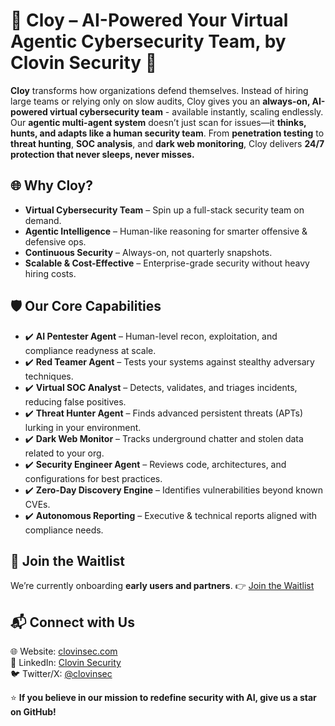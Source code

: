 # 🚀 Cloy – AI-Powered Your Virtual Agentic Cybersecurity Team, by Clovin Security 🚀  

**Cloy** transforms how organizations defend themselves. Instead of hiring large teams or relying only on slow audits, Cloy gives you an **always-on, AI-powered virtual cybersecurity team** - available instantly, scaling endlessly. Our **agentic multi-agent system** doesn’t just scan for issues—it **thinks, hunts, and adapts like a human security team**. From **penetration testing** to **threat hunting**, **SOC analysis**, and **dark web monitoring**, Cloy delivers **24/7 protection that never sleeps, never misses.**  



## 🌐 Why Cloy?  
- **Virtual Cybersecurity Team** – Spin up a full-stack security team on demand.  
- **Agentic Intelligence** – Human-like reasoning for smarter offensive & defensive ops.  
- **Continuous Security** – Always-on, not quarterly snapshots.  
- **Scalable & Cost-Effective** – Enterprise-grade security without heavy hiring costs.  




## 🛡️ Our Core Capabilities  
- ✔️ **AI Pentester Agent** – Human-level recon, exploitation, and compliance readyness at scale.  
- ✔️ **Red Teamer Agent** – Tests your systems against stealthy adversary techniques.  
- ✔️ **Virtual SOC Analyst** – Detects, validates, and triages incidents, reducing false positives.  
- ✔️ **Threat Hunter Agent** – Finds advanced persistent threats (APTs) lurking in your environment.  
- ✔️ **Dark Web Monitor** – Tracks underground chatter and stolen data related to your org.  
- ✔️ **Security Engineer Agent** – Reviews code, architectures, and configurations for best practices.  
- ✔️ **Zero-Day Discovery Engine** – Identifies vulnerabilities beyond known CVEs.  
- ✔️ **Autonomous Reporting** – Executive & technical reports aligned with compliance needs.  



## 🔔 Join the Waitlist  
We’re currently onboarding **early users and partners**.  👉 [Join the Waitlist](https://www.clovinsec.com)  



## 📬 Connect with Us  
🌐 Website: [clovinsec.com](https://www.clovinsec.com)  
💼 LinkedIn: [Clovin Security](https://linkedin.com/company/clovin-security)  
🐦 Twitter/X: [@clovinsec](https://twitter.com/clovin_sec)  

⭐ **If you believe in our mission to redefine security with AI, give us a star on GitHub!**  
